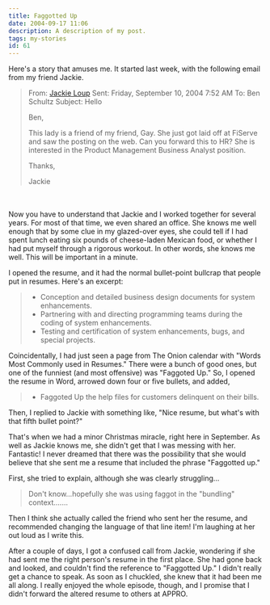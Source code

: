 ```yaml
---
title: Faggotted Up
date: 2004-09-17 11:06
description: A description of my post.
tags: my-stories
id: 61
---
```

Here's a story that amuses me.  It started last week, with the following email from my friend Jackie.

<blockquote>From:  <a href="mailto:Jackie@starmountlife.com">Jackie Loup</a>
Sent: Friday, September 10, 2004 7:52 AM
To: Ben Schultz
Subject: Hello

Ben,

This lady is a friend of my friend, Gay.  She just got laid off at FiServe and saw the posting on the web.  Can you forward this to HR?  She is interested in the Product Management Business Analyst position.


Thanks,

Jackie</blockquote>
<span class="spanEndPreview">&nbsp;</span><br /><br />Now you have to understand that Jackie and I worked together for several years.  For most of that time, we even shared an office.  She knows me well enough that by some clue in my glazed-over eyes, she could tell if I had spent lunch eating six pounds of cheese-laden Mexican food, or whether I had put myself through a rigorous workout.  In other words, she knows me well.  This will be important in a minute.

I opened the resume, and it had the normal bullet-point bullcrap that people put in resumes.  Here's an excerpt:

<blockquote><ul><li>Conception and detailed business design documents for system enhancements.
</li><li>Partnering with and directing programming teams during the coding of system enhancements.
</li><li>Testing and certification of system enhancements, bugs, and special projects.</li></ul></blockquote>

Coincidentally, I had just seen a page from The Onion calendar with "Words Most Commonly used in Resumes."  There were a bunch of good ones, but one of the funniest (and most offensive) was "Faggoted Up."  So, I opened the resume in Word, arrowed down four or five bullets, and added,

<blockquote><ul><li>Faggoted Up the help files for customers delinquent on their bills.</li></ul></blockquote>

Then, I replied to Jackie with something like, "Nice resume, but what's with that fifth bullet point?"

That's when we had a minor Christmas miracle, right here in September.  As well as Jackie knows me, she didn't get that I was messing with her.  Fantastic!  I never dreamed that there was the possibility that she would believe that she sent me a resume that included the phrase "Faggotted up."

First, she tried to explain, although she was clearly struggling...

<blockquote>Don't know...hopefully she was using faggot in the "bundling" context.......</blockquote>

Then I think she actually called the friend who sent her the resume, and recommended changing the language of that line item!  I'm laughing at her out loud as I write this.

After a couple of days, I got a confused call from Jackie, wondering if she had sent me the right person's resume in the first place.  She had gone back and looked, and couldn't find the reference to "Faggotted Up."  I didn't really get a chance to speak.  As soon as I chuckled, she knew that it had been me all along.  I really enjoyed the whole episode, though, and I promise that I didn't forward the altered resume to others at APPRO.
